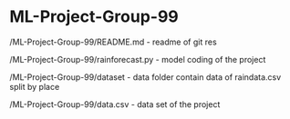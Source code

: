 # ML-Project-Group-99

/ML-Project-Group-99/README.md - readme of git res

/ML-Project-Group-99/rainforecast.py - model coding of the project

/ML-Project-Group-99/dataset - data folder contain data of raindata.csv split by place

/ML-Project-Group-99/data.csv - data set of the project

